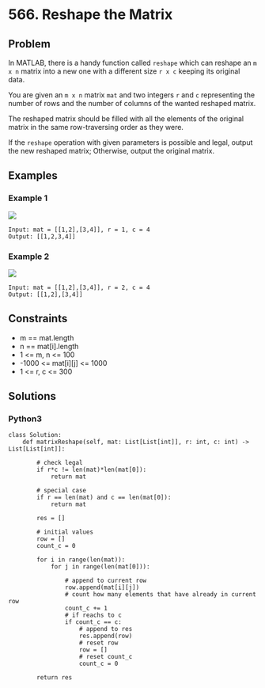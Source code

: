 # 566. Reshape the Matrix

## Problem

In MATLAB, there is a handy function called `reshape` which can reshape an `m x n` matrix into a new one with a different size `r x c` keeping its original data.

You are given an `m x n` matrix `mat` and two integers `r` and `c` representing the number of rows and the number of columns of the wanted reshaped matrix.

The reshaped matrix should be filled with all the elements of the original matrix in the same row-traversing order as they were.

If the `reshape` operation with given parameters is possible and legal, output the new reshaped matrix; Otherwise, output the original matrix.

## Examples

### Example 1

![](https://assets.leetcode.com/uploads/2021/04/24/reshape1-grid.jpg)

```
Input: mat = [[1,2],[3,4]], r = 1, c = 4
Output: [[1,2,3,4]]
```

### Example 2

![](https://assets.leetcode.com/uploads/2021/04/24/reshape2-grid.jpg)

```
Input: mat = [[1,2],[3,4]], r = 2, c = 4
Output: [[1,2],[3,4]]
```

## Constraints

* m == mat.length
* n == mat[i].length
* 1 <= m, n <= 100
* -1000 <= mat[i][j] <= 1000
* 1 <= r, c <= 300

## Solutions

### Python3

```
class Solution:
    def matrixReshape(self, mat: List[List[int]], r: int, c: int) -> List[List[int]]:
        
        # check legal 
        if r*c != len(mat)*len(mat[0]):
            return mat
        
        # special case
        if r == len(mat) and c == len(mat[0]):
            return mat
        
        res = []
        
        # initial values
        row = []
        count_c = 0
        
        for i in range(len(mat)):
            for j in range(len(mat[0])):
                
                # append to current row
                row.append(mat[i][j])
                # count how many elements that have already in current row
                count_c += 1
                # if reachs to c
                if count_c == c:
                    # append to res
                    res.append(row)
                    # reset row
                    row = []
                    # reset count_c
                    count_c = 0
        
        return res
```
